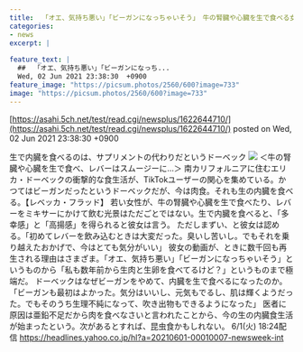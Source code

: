 ```yaml
---
title:  「オエ、気持ち悪い」「ビーガンになっちゃいそう」　牛の腎臓や心臓を生で食べる女性TikToker「以前はビーガンだった」  
categories:
- news
excerpt: |
  
feature_text: |
  ##  「オエ、気持ち悪い」「ビーガンになっち...
  Wed, 02 Jun 2021 23:38:30  +0900
feature_image: "https://picsum.photos/2560/600?image=733"
image: "https://picsum.photos/2560/600?image=733"
---
```


[https://asahi.5ch.net/test/read.cgi/newsplus/1622644710/](https://asahi.5ch.net/test/read.cgi/newsplus/1622644710/)
posted on Wed, 02 Jun 2021 23:38:30  +0900

<!--more-->

生で内臓を食べるのは、サプリメントの代わりだというドーベック ![](https://amd-pctr.c.yimg.jp/r/iwiz-amd/20210601-00010007-newsweek-000-1-view.jpg) ＜牛の腎臓や心臓を生で食べ、レバーはスムージーに...＞ 南カリフォルニアに住むエリカ・ドーベックの衝撃的な食生活が、TikTokユーザーの関心を集めている。かつてはビーガンだったというドーベックだが、今は肉食。それも生の内臓を食べる。【レベッカ・フラッド】 若い女性が、牛の腎臓や心臓を生で食べたり、レバーをミキサーにかけて飲む光景はただごとではない。生で内臓を食べると、「多幸感」と「高揚感」を得られると彼女は言う。 ただしまずい、と彼女は認める。「初めてレバーを飲み込むときは大変だった。臭いし苦いし。でもそれを乗り越えたおかげで、今はとても気分がいい」 彼女の動画が、ときに数千回も再生される理由はさまざま。「オエ、気持ち悪い」「ビーガンになっちゃいそう」というものから「私も数年前から生肉と生卵を食べてるけど？」というものまで極端だ。 ドーベックはなぜビーガンをやめて、内臓を生で食べるになったのか。「ビーガンも最初はよかった。気分はいいし、元気もでるし、肌は輝くようだった。でもそのうち生理不純になって、吹き出物もできるようになった」 医者に原因は亜鉛不足だから肉を食べなさいと言われたことから、今の生の内臓食生活が始まったという。次があるとすれば、昆虫食かもしれない。 6/1(火) 18:24配信 https://headlines.yahoo.co.jp/hl?a=20210601-00010007-newsweek-int
